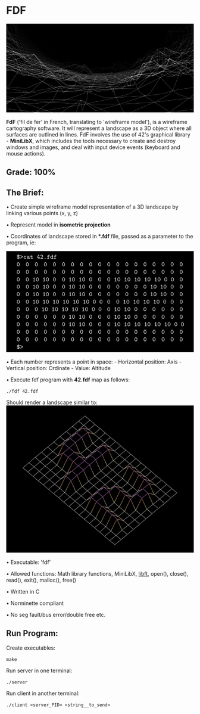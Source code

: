 # FDF
![fdf](./imgs/fdf_banner.png "fdf")


**FdF** ('fil de fer' in French, translating to 'wireframe model'), is a wireframe cartography software. It will represent a landscape as a 3D object where all surfaces are outlined in lines. FdF involves the use of 42's graphical library - **MiniLibX**, which includes the tools necessary to create and destroy windows and images, and deal with input device events (keyboard and mouse actions).

## Grade: 100%

## The Brief:

• Create simple wireframe model representation of a 3D landscape by linking various points (x, y, z)

• Represent model in **isometric projection**

• Coordinates of landscape stored in **\*.fdf** file, passed as a parameter to the program, ie:

![rendered](./imgs/cat_42_map.png "rendered")

• Each number represents a point in space:
    - Horizontal position: Axis
    - Vertical position: Ordinate
    - Value: Altitude

• Execute fdf program with **42.fdf** map as follows:
```
./fdf 42.fdf
```
Should render a landscape similar to:
![rendered](./imgs/rendered_image_example.png "rendered")

• Executable: 'fdf'

• Allowed functions: Math library functions, MiniLibX, [libft](https://github.com/NicoleLehmeyer/LIBFT), open(), close(), read(), exit(), malloc(), free()

• Written in C

• Norminette compliant

• No seg fault/bus error/double free etc.


## Run Program:

Create executables:
```
make
```

Run server in one terminal:
```
./server
```

Run client in another terminal:
```
./client <server_PID> <string__to_send>
```
